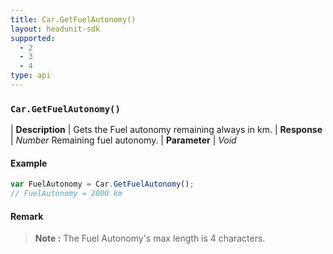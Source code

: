```yaml
---
title: Car.GetFuelAutonomy()
layout: headunit-sdk
supported:
  - 2
  - 3
  - 4
type: api
---
```


### `Car.GetFuelAutonomy()`

| **Description** | Gets the Fuel autonomy remaining always in km.
| **Response** | *Number*  Remaining fuel autonomy.
| **Parameter**   | *Void*

#### Example

```javascript
var FuelAutonomy = Car.GetFuelAutonomy();
// FuelAutonomy = 2000 km
```

#### Remark

>**Note :** The Fuel Autonomy's max length is 4 characters.